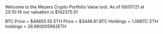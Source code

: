 Welcome to the Meyers Crypto Portfolio Value tool. 
As of 09/07/21 at 23:10:14 our valuation is $142375.51 

BTC Price = $46655.55
 ETH Price = $3446.61
BTC Holdings = 1.06BTC
 ETH holdings = 26.960005962ETH 
